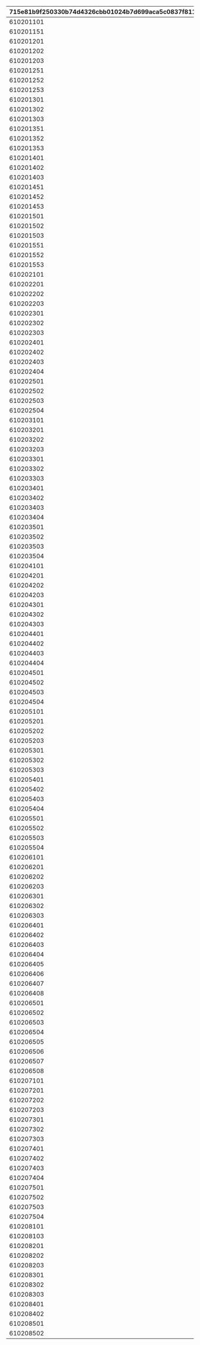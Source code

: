 |715e81b9f250330b74d4326cbb01024b7d699aca5c0837f811276779969f164f|b4e241c54643ff9069a8cd8100ce7f8ac701dcce7afb554b680997e086172adb|db517e0265d8d0ed39c192ef9ef7e666760c827b809464f4a26653a07a1ce206|b4efe5617f4a45ae8c0867db0d2e01f7f3d936635e533db1a52be61875e80139|119da5971c705c2da0fdaff724b72807ae89d1439a180abbdf63a7fa5c79b956|10ee22759ca386fefcf7fb762b1ce02becb981bf944d69f61c9e6ba1e8452d60|38fa91dbb81ab85f3eff2f4cc037280b733e73f29626b2ff3313015d14be13a5|0f79e7f667cb70209968da43cc68532dfc39f113536c2707a8650d1c367f08b6|128fc6bd7b8f01c03ac48eba4d442064218ede10fc3aa53106f505bb92b0f661|
| --- | --- | --- | --- | --- | --- | --- | --- | --- |
|610201101|1.6|1|1||50|0|0|0|
|610201151|1.8|1|1||-75|0|0|200|
|610201201|1.6|1|1||50|0|0|0|
|610201202|1.6|1|1||50|0|0|0|
|610201203|1.6|1|1||50|0|0|0|
|610201251|1.65|1|1||-75|0|0|200|
|610201252|1.8|1|1||-75|0|0|200|
|610201253|1.8|1|1||-75|0|0|200|
|610201301|1.6|1|1||50|0|0|0|
|610201302|1.6|1|1||50|0|0|0|
|610201303|1.6|1|1||50|0|0|0|
|610201351|1.65|1|1||-75|0|0|200|
|610201352|1.8|1|1||-75|0|0|200|
|610201353|1.8|1|1||-75|0|0|200|
|610201401|1|0|2||0|1|0|0|
|610201402|1|0|3||0|1|0|0|
|610201403|1|0|4||0|1|0|0|
|610201451|0.78|0|2||0|0|-200|0|
|610201452|0.78|0|3||0|0|-140|0|
|610201453|0.78|0|4||0|0|-60|0|
|610201501|1|0|2||0|1|0|0|
|610201502|1|0|3||0|1|0|0|
|610201503|1|0|4||0|1|0|0|
|610201551|0.78|0|2||0|0|-200|0|
|610201552|0.78|0|3||0|0|-140|0|
|610201553|0.78|0|4||0|0|-60|0|
|610202101|1.7|1|1||-45|0|0|190|
|610202201|1.4|1|1||-55|0|0|190|
|610202202|1.7|1|1||-45|0|0|190|
|610202203|1.7|1|1||-45|0|0|190|
|610202301|1.4|1|1||-55|0|0|190|
|610202302|1.7|1|1||-45|0|0|190|
|610202303|1.7|1|1||-45|0|0|190|
|610202401|1|0|2||0|0|-200|0|
|610202402|1|0|3||0|0|-140|0|
|610202403|1|0|4||0|0|-60|0|
|610202404|1|0|5||0|0|-60|0|
|610202501|1|0|2||0|0|-200|0|
|610202502|1|0|3||0|0|-140|0|
|610202503|1|0|4||0|0|-60|0|
|610202504|1|0|5||0|0|-60|0|
|610203101|1.03|1|1||-80|0|0|190|
|610203201|0.66|1|1||-42|0|0|190|
|610203202|1.03|1|1||-80|0|0|190|
|610203203|1.03|1|1||-80|0|0|190|
|610203301|0.66|1|1||-42|0|0|190|
|610203302|1.03|1|1||-80|0|0|190|
|610203303|1.03|1|1||-80|0|0|190|
|610203401|0.78|0|2||0|0|-200|0|
|610203402|0.78|0|3||0|0|-140|0|
|610203403|0.78|0|4||0|0|-60|0|
|610203404|0.78|0|5||0|0|-30|0|
|610203501|0.78|0|2||0|0|-200|0|
|610203502|0.78|0|3||0|0|-140|0|
|610203503|0.78|0|4||0|0|-60|0|
|610203504|0.78|0|5||0|0|-30|0|
|610204101|1.75|1|1||-65|0|0|305|
|610204201|1.4|1|1||-55|0|0|305|
|610204202|1.75|1|1||-65|0|0|305|
|610204203|1.75|1|1||-65|0|0|305|
|610204301|1.4|1|1||-55|0|0|305|
|610204302|1.75|1|1||-65|0|0|305|
|610204303|1.75|1|1||-65|0|0|305|
|610204401|0.85|0|2||0|0|-200|0|
|610204402|0.85|0|3||0|0|-140|0|
|610204403|1|0|4||0|0|-60|0|
|610204404|1|0|5||0|0|-60|0|
|610204501|0.85|0|2||0|0|-200|0|
|610204502|0.85|0|3||0|0|-140|0|
|610204503|1|0|4||0|0|-60|0|
|610204504|1|0|5||0|0|-60|0|
|610205101|1.38|1|1||-60|0|0|160|
|610205201|0.94|1|1||0|0|0|160|
|610205202|1.38|1|1||-60|0|0|160|
|610205203|1.38|1|1||-60|0|0|160|
|610205301|0.94|1|1||0|0|0|160|
|610205302|1.38|1|1||-60|0|0|160|
|610205303|1.38|1|1||-60|0|0|160|
|610205401|0.9|0|2||0|0|-200|0|
|610205402|0.9|0|3||0|0|-140|0|
|610205403|0.9|0|4||0|0|-60|0|
|610205404|0.9|0|5||0|0|-60|0|
|610205501|0.9|0|2||0|0|-200|0|
|610205502|0.9|0|3||0|0|-140|0|
|610205503|0.9|0|4||0|0|-60|0|
|610205504|0.9|0|5||0|0|-60|0|
|610206101|0.86|1|1||-80|0|0|295|
|610206201|0.68|1|1||-50|0|0|295|
|610206202|0.68|1|1||-50|0|0|295|
|610206203|0.86|1|1||-80|0|0|295|
|610206301|0.68|1|1||-50|0|0|295|
|610206302|0.68|1|1||-50|0|0|295|
|610206303|0.86|1|1||-80|0|0|295|
|610206401|0.85|0|2||0|0|-200|0|
|610206402|1|0|3||0|0|-140|0|
|610206403|1|0|4||0|0|-60|0|
|610206404|1|0|5||0|0|-60|0|
|610206405|0.78|0|6||0|0|-200|0|
|610206406|0.78|0|7||0|0|-140|0|
|610206407|0.78|0|8||0|0|-60|0|
|610206408|0.78|0|9||0|0|-60|0|
|610206501|0.85|0|2||0|0|-200|0|
|610206502|1|0|3||0|0|-140|0|
|610206503|1|0|4||0|0|-60|0|
|610206504|1|0|5||0|0|-60|0|
|610206505|0.78|0|6||0|0|-200|0|
|610206506|0.78|0|7||0|0|-140|0|
|610206507|0.78|0|8||0|0|-60|0|
|610206508|0.78|0|9||0|0|-60|0|
|610207101|1.35|1|1||-17|0|0|250|
|610207201|0.95|1|1||0|0|0|250|
|610207202|1.35|1|1||-17|0|0|250|
|610207203|1.35|1|1||-17|0|0|250|
|610207301|0.95|1|1||0|0|0|250|
|610207302|1.35|1|1||-17|0|0|250|
|610207303|1.35|1|1||-17|0|0|250|
|610207401|0.85|0|2||-21|0|-200|0|
|610207402|0.85|0|3||-21|0|-140|0|
|610207403|0.85|0|4||-21|0|-60|0|
|610207404|0.73|0|5||-21|0|-60|0|
|610207501|0.85|0|2||-21|0|-200|0|
|610207502|0.85|0|3||-21|0|-140|0|
|610207503|0.85|0|4||-21|0|-60|0|
|610207504|0.73|0|5||-21|0|-60|0|
|610208101|1.01|1|1||-90|0|0|405|
|610208103|0|0|4||0|0|0|0|
|610208201|0.9|1|1||-90|0|0|405|
|610208202|1.01|1|1||-90|0|0|405|
|610208203|1.01|1|1||-90|0|0|405|
|610208301|0.9|1|1||-90|0|0|405|
|610208302|1.01|1|1||-90|0|0|405|
|610208303|1.01|1|1||-90|0|0|405|
|610208401|0.78|0|2||0|0|-140|0|
|610208402|0.78|0|3||0|0|-60|0|
|610208501|0.78|0|2||0|0|-140|0|
|610208502|0.78|0|3||0|0|-60|0|